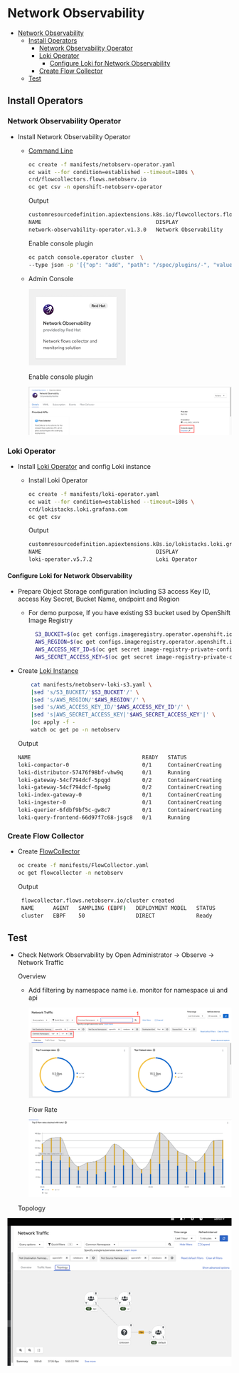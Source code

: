 # Network Observability
- [Network Observability](#network-observability)
  - [Install Operators](#install-operators)
    - [Network Observability Operator](#network-observability-operator)
    - [Loki Operator](#loki-operator)
      - [Configure Loki for Network Observability](#configure-loki-for-network-observability)
    - [Create Flow Collector](#create-flow-collector)
  - [Test](#test)

## Install Operators
### Network Observability Operator

- Install Network Observability Operator
   - [Command Line](manifests/netobserv-operator.yaml)

      ```bash
      oc create -f manifests/netobserv-operator.yaml
      oc wait --for condition=established --timeout=180s \
      crd/flowcollectors.flows.netobserv.io
      oc get csv -n openshift-netobserv-operator
      ```

      Output
    
      ```bash
      customresourcedefinition.apiextensions.k8s.io/flowcollectors.flows.netobserv.io condition met
      NAME                                    DISPLAY                 VERSION   REPLACES                                PHASE
      network-observability-operator.v1.3.0   Network Observability   1.3.0     network-observability-operator.v1.2.0   Succeeded
      ```

      Enable console plugin
    
      ```bash
      oc patch console.operator cluster  \
      --type json -p '[{"op": "add", "path": "/spec/plugins/-", "value": "netobserv-plugin"}]'
      ```
      
   - Admin Console
     
     ![](images/network-observability-operator.png)

     Enable console plugin

     ![](images/network-observability-operator-enable-console-plugin.png)

### Loki Operator
- Install [Loki Operator](loki.md) and config Loki instance 
  - Install Loki Operator
    
    ```bash
    oc create -f manifests/loki-operator.yaml
    oc wait --for condition=established --timeout=180s \
    crd/lokistacks.loki.grafana.com
    oc get csv
    ```

    Output
    
    ```bash
    customresourcedefinition.apiextensions.k8s.io/lokistacks.loki.grafana.com condition met
    NAME                                    DISPLAY                 VERSION   REPLACES                                PHASE
    loki-operator.v5.7.2                    Loki Operator           5.7.2     loki-operator.v5.7.1                    Succeeded
    ```

#### Configure Loki for Network Observability
  - Prepare Object Storage configuration including S3 access Key ID, access Key Secret, Bucket Name, endpoint and Region
      - For demo purpose, If you have existing S3 bucket used by OpenShift Image Registry
        
        ```bash
          S3_BUCKET=$(oc get configs.imageregistry.operator.openshift.io/cluster -o jsonpath='{.spec.storage.s3.bucket}' -n openshift-image-registry)
          AWS_REGION=$(oc get configs.imageregistry.operator.openshift.io/cluster -o jsonpath='{.spec.storage.s3.region}' -n openshift-image-registry)
          AWS_ACCESS_KEY_ID=$(oc get secret image-registry-private-configuration -o jsonpath='{.data.credentials}' -n openshift-image-registry|base64 -d|grep aws_access_key_id|awk -F'=' '{print $2}'|sed 's/^[ ]*//')
          AWS_SECRET_ACCESS_KEY=$(oc get secret image-registry-private-configuration -o jsonpath='{.data.credentials}' -n openshift-image-registry|base64 -d|grep aws_secret_access_key|awk -F'=' '{print $2}'|sed 's/^[ ]*//')
         ```
  - Create [Loki Instance](manifests/netobserv-loki-s3.yaml)
  
    ```bash
        cat manifests/netobserv-loki-s3.yaml \
        |sed 's/S3_BUCKET/'$S3_BUCKET'/' \
        |sed 's/AWS_REGION/'$AWS_REGION'/' \
        |sed 's/AWS_ACCESS_KEY_ID/'$AWS_ACCESS_KEY_ID'/' \
        |sed 's|AWS_SECRET_ACCESS_KEY|'$AWS_SECRET_ACCESS_KEY'|' \
        |oc apply -f -
        watch oc get po -n netobserv
    ```

    Output

    ```bash
    NAME                                   READY   STATUS              RESTARTS   AGE
    loki-compactor-0                       0/1     ContainerCreating   0          9s
    loki-distributor-57476f98bf-vhw9q      0/1     Running             0          9s
    loki-gateway-54cf794dcf-5pqgd          0/2     ContainerCreating   0          9s
    loki-gateway-54cf794dcf-6pw4g          0/2     ContainerCreating   0          9s
    loki-index-gateway-0                   0/1     ContainerCreating   0          9s
    loki-ingester-0                        0/1     ContainerCreating   0          9s
    loki-querier-6fdbf9bf5c-gw8c7          0/1     ContainerCreating   0          9s
    loki-query-frontend-66d97f7c68-jsgc8   0/1     Running             0          9s
    ```

### Create Flow Collector
 - Create [FlowCollector](manifests/FlowCollector.yaml)
    
   ```bash
   oc create -f manifests/FlowCollector.yaml
   oc get flowcollector -n netobserv
   ```
   
   Output
   ```bash
    flowcollector.flows.netobserv.io/cluster created
    NAME      AGENT   SAMPLING (EBPF)   DEPLOYMENT MODEL   STATUS
    cluster   EBPF    50                DIRECT             Ready
   ```

## Test
 - Check Network Observability by Open Administrator -> Observe -> Network Traffic
   
   Overview
   - Add filtering by namespace name i.e. monitor for namespace ui and api
     
     ![](images/network-observability-overview.png)

     Flow Rate

     ![](images/network-observability-overall-flow-rate.png)

   Topology

  ![](images/network-observability-network-topology.png)